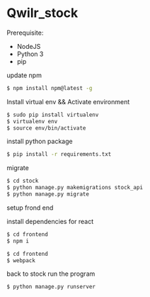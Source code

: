 # Qwilr_stock
Prerequisite:
- NodeJS
- Python 3
- pip

update npm
```sh
$ npm install npm@latest -g
```
Install virtual env && Activate environment
```sh
$ sudo pip install virtualenv
$ virtualenv env
$ source env/bin/activate
```

install python package
```sh
$ pip install -r requirements.txt
```

migrate
```sh
$ cd stock
$ python manage.py makemigrations stock_api
$ python manage.py migrate
```

setup frond end

install dependencies for react
```sh
$ cd frontend
$ npm i
```
```sh
$ cd frontend
$ webpack
```

back to stock
run the program
```sh
$ python manage.py runserver
```